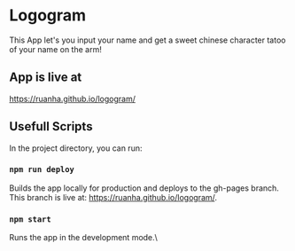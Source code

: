 # Logogram

This App let's you input your name and get a sweet chinese character tatoo of your name on the arm!

## App is live at

https://ruanha.github.io/logogram/

## Usefull Scripts

In the project directory, you can run:

### `npm run deploy`

Builds the app locally for production and deploys to the gh-pages branch. This branch is live at: https://ruanha.github.io/logogram/.

### `npm start`

Runs the app in the development mode.\
